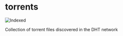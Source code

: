 torrents 
========
![Indexed](https://img.shields.io/badge/indexed-27084-blue)

Collection of torrent files discovered in the DHT network
